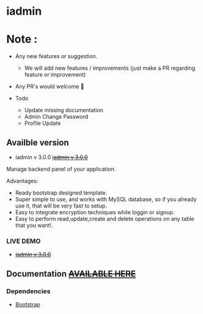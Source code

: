 # iadmin  

# Note :

 -  Any new features or suggestion.
     - We will add new features / improvements (just make a PR regarding feature or improvement)
 -  Any PR's would welcome :hatching_chick:  
 
 - Todo
     - Update missing documentation
     - Admin Change Password 
     - Profile Update

## Availble version 
 - iadmin v 3.0.0 ~~[iadmin v 3.0.0](http://v3.iadmin.ga/)~~
  
Manage backend panel of your application.

Advantages:
- Ready bootstrap designed template.
- Super simple to use, and works with MySQL database, so if you already use it, that will be very fast to setup.
- Easy to integrate encryption techniques while loggin or signup.
- Easy to perform read,update,create and delete operations on any table that you want!.


### LIVE DEMO 
 - ~~[iadmin v 3.0.0](http://v3.iadmin.ga)~~



## Documentation ~~[AVAILABLE HERE](http://iadmin.ga)~~

### Dependencies
- [Bootstrap](https://github.com/twbs/bootstrap)
